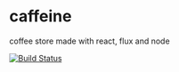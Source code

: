 # caffeine
coffee store made with react, flux and node

[![Build Status](https://travis-ci.org/codemade/caffeine.svg?branch=master)](https://travis-ci.org/codemade/caffeine)
